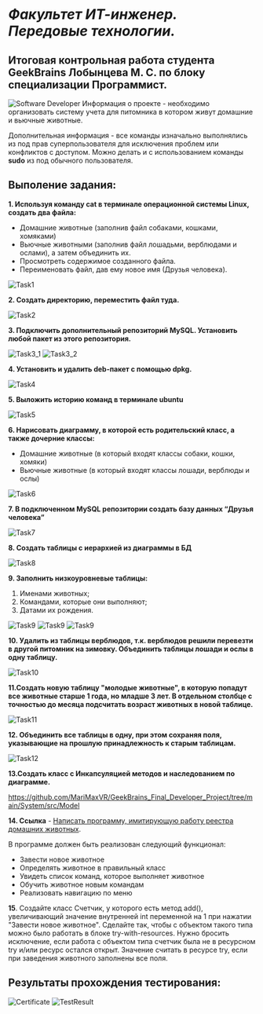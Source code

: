 # ***Факультет ИТ-инженер. Передовые технологии.***
## Итоговая контрольная работа студента GeekBrains Лобынцева М. С. по блоку специализации **Программист**.
![Software Developer](/images/Software%20Developer.jpg)
Информация о проекте - необходимо организовать систему учета для питомника в котором живут домашние и вьючные животные.

Дополнительная информация - все команды изначально выполнялись из под прав суперпользователя для исключения проблем или конфликтов с доступом. Можно делать и с использованием команды **sudo** из под обычного пользователя.

## **Выполение задания:**

**1. Используя команду cat в терминале операционной системы Linux, создать два файла:**
* Домашние животные (заполнив файл собаками, кошками,
хомяками)
* Вьючные животными (заполнив файл лошадьми, верблюдами и
ослами), а затем объединить их. 
* Просмотреть содержимое созданного файла.
* Переименовать файл, дав ему новое имя (Друзья человека).

![Task1](/tasks/Task1.png)

**2. Создать директорию, переместить файл туда.**

![Task2](/tasks/Task2.png)

**3. Подключить дополнительный репозиторий MySQL. Установить любой пакет из этого репозитория.**

![Task3_1](/tasks/Task3_1.png)
![Task3_2](/tasks/Task3_2.png)

**4. Установить и удалить deb-пакет с помощью dpkg.**

![Task4](/tasks/Task4.png)

**5. Выложить историю команд в терминале ubuntu**

![Task5](/tasks/Task5.png)

**6. Нарисовать диаграмму, в которой есть родительский класс, а также дочерние классы:**
* Домашние животные (в который входят классы собаки, кошки, хомяки)
* Вьючные животные (в который входят классы лошади, верблюды и ослы)

![Task6](/tasks/Task6.png)

**7. В подключенном MySQL репозитории создать базу данных “Друзья человека”**

![Task7](/tasks/Task7.png)

**8. Создать таблицы с иерархией из диаграммы в БД**

![Task8](/tasks/Task8.png)

**9. Заполнить низкоуровневые таблицы:**
 1. Именами животных;
 2. Командами, которые они выполняют;
 3. Датами их рождения.

 ![Task9](/tasks/Task9_1.png)
 ![Task9](/tasks/Task9_2.png)
 ![Task9](/tasks/Task9_3.png)

 **10. Удалить из таблицы верблюдов, т.к. верблюдов решили перевезти в другой питомник на зимовку. Объединить таблицы лошади и ослы в одну таблицу.**

![Task10](/tasks/Task10.png)

 **11.Создать новую таблицу "молодые животные", в которую попадут все животные старше 1 года, но младше 3 лет. В отдельном столбце с точностью до месяца подсчитать возраст животных в новой таблице.**

![Task11](/tasks/Task11.png)
 
 **12. Объединить все таблицы в одну, при этом сохраняя поля, указывающие на прошлую принадлежность к старым таблицам.**

 ![Task12](/tasks/Task12.png)

 **13.Создать класс с Инкапсуляцией методов и наследованием по диаграмме.**

https://github.com/MariMaxVR/GeekBrains_Final_Developer_Project/tree/main/System/src/Model

**14. Ссылка** - [Написать программу, имитирующую работу реестра домашних животных](https://github.com/MariMaxVR/GeekBrains_Final_Developer_Project/tree/main/System/src).

В программе должен быть реализован следующий функционал:    
* Завести новое животное
* Определять животное в правильный класс
* Увидеть список команд, которое выполняет животное
* Обучить животное новым командам
* Реализовать навигацию по меню

**15**. Создайте класс Счетчик, у которого есть метод add(), увеличивающий значение внутренней int переменной на 1 при нажатии "Завести новое животное". Сделайте так, чтобы с объектом такого типа можно было работать в блоке try-with-resources. Нужно бросить исключение, если работа с объектом типа счетчик была не в ресурсном try и/или ресурс остался открыт. Значение считать в ресурсе try, если при заведения животного заполнены все поля.

## **Результаты прохождения тестирования:**
![Certificate](/images/Certificate.png)
![TestResult](/images/TestResult.png)
